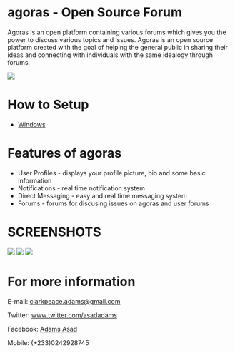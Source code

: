 # agoras - Open Source Forum
Agoras is an open platform containing various forums which gives you the power to discuss various topics and issues. Agoras is an open source platform created with the goal of helping the general public in sharing their ideas and connecting with individuals with the same idealogy through forums.


![](http://s32.postimg.org/dtc4gx6gl/file.jpg)

# How to Setup
<ul>
  <li><a href='https://github.com/asadadams/agoras/wiki/Setting-up-agoras-for-development'>Windows</a></li>
</ul>

# Features of agoras
  <ul>
    <li>User Profiles - displays your profile picture, bio and some basic information</li>
    <li>Notifications -  real time notification system</li>
    <li>Direct Messaging - easy and real time messaging system</li>
    <li>Forums - forums for discusing issues on agoras and user forums</li>
  </ul>

# SCREENSHOTS

![](http://s20.postimg.org/q2jrk2o7t/Screenshot_74.png)
![](http://s20.postimg.org/fd62rtcex/Screenshot_75.png)
![](http://s20.postimg.org/n76od7k7t/Screenshot_79.png)

# For more information
  E-mail: <a href='mailto:clarkpeace.adams@gmail.com'>clarkpeace.adams@gmail.com</a>
  
 Twitter: <a href='https://twitter.com/asadadams'>www.twitter.com/asadadams</a>
 
Facebook: <a href='https://web.facebook.com/asad.adams'>Adams Asad</a>

  Mobile: (+233)0242928745
  
